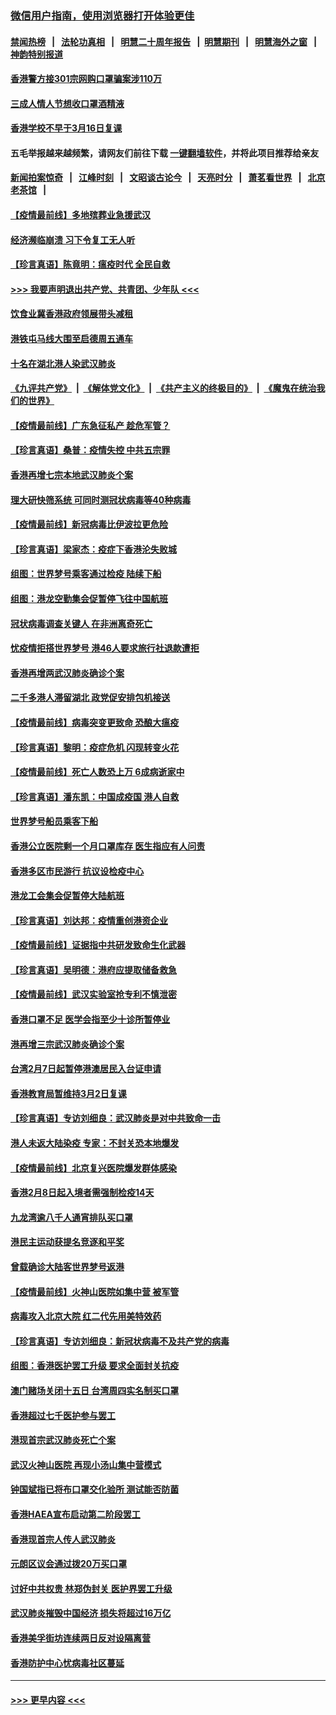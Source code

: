 ### [微信用户指南，使用浏览器打开体验更佳](https://github.com/gfw-breaker/banned-news1/blob/master/indexes/wechat-guide.md?t=0)
#### [禁闻热榜](热点新闻.md?t=0)  &nbsp;&nbsp;|&nbsp;&nbsp; [法轮功真相](https://github.com/gfw-breaker/truth/blob/master/README.md?t=0) &nbsp;&nbsp;|&nbsp;&nbsp; [明慧二十周年报告](https://github.com/gfw-breaker/mh-reports/blob/master/README.md?t=0) &nbsp;&nbsp;|&nbsp;&nbsp;[明慧期刊](https://github.com/gfw-breaker/mh-qikan) &nbsp;&nbsp;|&nbsp;&nbsp; [明慧海外之窗](https://github.com/gfw-breaker/mh-news/blob/master/README.md?t=0) &nbsp;&nbsp;|&nbsp;&nbsp; [神韵特别报道](https://github.com/gfw-breaker/mh-news/blob/master/shenyun.md?t=0)
#### [香港警方接301宗网购口罩骗案涉110万](../pages/nsc415/n11867572.md?t=02150102) 
#### [三成人情人节想收口罩酒精液](../pages/nsc415/n11867523.md?t=02150102) 
#### [香港学校不早于3月16日复课](../pages/nsc415/n11867498.md?t=02150102) 
#### 五毛举报越来越频繁，请网友们前往下载 [一键翻墙软件](https://github.com/gfw-breaker/ssr-accounts)，并将此项目推荐给亲友
#### [新闻拍案惊奇](https://github.com/gfw-breaker/banned-news1/blob/master/pages/link4.md) &nbsp;&nbsp;|&nbsp;&nbsp; [江峰时刻](https://github.com/gfw-breaker/banned-news1/blob/master/pages/link4.md) &nbsp;&nbsp;|&nbsp;&nbsp; [文昭谈古论今](https://github.com/gfw-breaker/banned-news1/blob/master/pages/link4.md) &nbsp;&nbsp;|&nbsp;&nbsp; [天亮时分](https://github.com/gfw-breaker/banned-news1/blob/master/pages/link4.md) &nbsp;&nbsp;|&nbsp;&nbsp; [萧茗看世界](https://github.com/gfw-breaker/banned-news1/blob/master/pages/link4.md) &nbsp;&nbsp;|&nbsp;&nbsp; [北京老茶馆](https://github.com/gfw-breaker/banned-news1/blob/master/pages/link4.md) &nbsp;&nbsp;|&nbsp;&nbsp; 
#### [【疫情最前线】多地殡葬业急援武汉](../pages/nsc415/n11866914.md?t=02150102) 
#### [经济濒临崩溃 习下令复工无人听](../pages/nsc415/n11867269.md?t=02150102) 
#### [【珍言真语】陈竟明：瘟疫时代 全民自救](../pages/nsc415/n11866765.md?t=02150102) 
#### [>>> 我要声明退出共产党、共青团、少年队 <<<](https://github.com/begood0513/goodnews/blob/master/quit/letter.md) 
#### [饮食业冀香港政府领展带头减租](../pages/nsc415/n11864876.md?t=02150102) 
#### [港铁屯马线大围至启德周五通车](../pages/nsc415/n11864842.md?t=02150102) 
#### [十名在湖北港人染武汉肺炎](../pages/nsc415/n11864807.md?t=02150102) 
#### [《九评共产党》](https://github.com/begood0513/9ping.md/blob/master/README.md) &nbsp;|&nbsp; [《解体党文化》](../../../../jtdwh.md/blob/master/README.md)  &nbsp;|&nbsp; [《共产主义的终极目的》](../../../../gczydzjmd.md/blob/master/README.md) &nbsp;|&nbsp; [《魔鬼在统治我们的世界》](../../../../mgztzwmdsj.md/blob/master/README.md) 
#### [【疫情最前线】广东急征私产 趁危军管？](../pages/nsc415/n11864205.md?t=02150102) 
#### [【珍言真语】桑普：疫情失控 中共五宗罪](../pages/nsc415/n11864157.md?t=02150102) 
#### [香港再增七宗本地武汉肺炎个案](../pages/nsc415/n11862405.md?t=02150102) 
#### [理大研快筛系统 可同时测冠状病毒等40种病毒](../pages/nsc415/n11862376.md?t=02150102) 
#### [【疫情最前线】新冠病毒比伊波拉更危险](../pages/nsc415/n11862199.md?t=02150102) 
#### [【珍言真语】梁家杰：疫症下香港沦失败城](../pages/nsc415/n11861588.md?t=02150102) 
#### [组图：世界梦号乘客通过检疫 陆续下船](../pages/nsc415/n11858302.md?t=02150102) 
#### [组图：港龙空勤集会促暂停飞往中国航班](../pages/nsc415/n11858190.md?t=02150102) 
#### [冠状病毒调查关键人 在非洲离奇死亡](../pages/nsc415/n11859798.md?t=02150102) 
#### [忧疫情拒搭世界梦号 港46人要求旅行社退款遭拒](../pages/nsc415/n11859849.md?t=02150102) 
#### [香港再增两武汉肺炎确诊个案](../pages/nsc415/n11859833.md?t=02150102) 
#### [二千多港人滞留湖北 政党促安排包机接送](../pages/nsc415/n11859831.md?t=02150102) 
#### [【疫情最前线】病毒突变更致命 恐酿大瘟疫](../pages/nsc415/n11859604.md?t=02150102) 
#### [【珍言真语】黎明：疫症危机 闪现转变火花](../pages/nsc415/n11859199.md?t=02150102) 
#### [【疫情最前线】死亡人数恐上万 6成病逝家中](../pages/nsc415/n11856687.md?t=02150102) 
#### [【珍言真语】潘东凯：中国成疫国 港人自救](../pages/nsc415/n11856962.md?t=02150102) 
#### [世界梦号船员乘客下船](../pages/nsc415/n11856883.md?t=02150102) 
#### [香港公立医院剩一个月口罩库存 医生指应有人问责](../pages/nsc415/n11856875.md?t=02150102) 
#### [香港多区市民游行 抗议设检疫中心](../pages/nsc415/n11856866.md?t=02150102) 
#### [港龙工会集会促暂停大陆航班](../pages/nsc415/n11856840.md?t=02150102) 
#### [【珍言真语】刘达邦：疫情重创港资企业](../pages/nsc415/n11854274.md?t=02150102) 
#### [【疫情最前线】证据指中共研发致命生化武器](../pages/nsc415/n11853087.md?t=02150102) 
#### [【珍言真语】吴明德：港府应提取储备救急](../pages/nsc415/n11852734.md?t=02150102) 
#### [【疫情最前线】武汉实验室抢专利不慎泄密](../pages/nsc415/n11850310.md?t=02150102) 
#### [香港口罩不足 医学会指至少十诊所暂停业](../pages/nsc415/n11850301.md?t=02150102) 
#### [港再增三宗武汉肺炎确诊个案](../pages/nsc415/n11850328.md?t=02150102) 
#### [台湾2月7日起暂停港澳居民入台证申请](../pages/nsc415/n11850304.md?t=02150102) 
#### [香港教育局暂维持3月2日复课](../pages/nsc415/n11850260.md?t=02150102) 
#### [【珍言真语】专访刘细良：武汉肺炎是对中共致命一击](../pages/nsc415/n11849934.md?t=02150102) 
#### [港人未返大陆染疫 专家：不封关恐本地爆发](../pages/nsc415/n11848021.md?t=02150102) 
#### [【疫情最前线】北京复兴医院爆发群体感染](../pages/nsc415/n11847626.md?t=02150102) 
#### [香港2月8日起入境者需强制检疫14天](../pages/nsc415/n11847658.md?t=02150102) 
#### [九龙湾逾八千人通宵排队买口罩](../pages/nsc415/n11847647.md?t=02150102) 
#### [港民主运动获提名竞逐和平奖](../pages/nsc415/n11847633.md?t=02150102) 
#### [曾载确诊大陆客世界梦号返港](../pages/nsc415/n11847608.md?t=02150102) 
#### [【疫情最前线】火神山医院如集中营 被军管](../pages/nsc415/n11847524.md?t=02150102) 
#### [病毒攻入北京大院 红二代先用美特效药](../pages/nsc415/n11847427.md?t=02150102) 
#### [【珍言真语】专访刘细良：新冠状病毒不及共产党的病毒](../pages/nsc415/n11847164.md?t=02150102) 
#### [组图：香港医护罢工升级 要求全面封关抗疫](../pages/nsc415/n11844107.md?t=02150102) 
#### [澳门赌场关闭十五日 台湾周四实名制买口罩](../pages/nsc415/n11845083.md?t=02150102) 
#### [香港超过七千医护参与罢工](../pages/nsc415/n11845051.md?t=02150102) 
#### [港现首宗武汉肺炎死亡个案](../pages/nsc415/n11844998.md?t=02150102) 
#### [武汉火神山医院 再现小汤山集中营模式](../pages/nsc415/n11844763.md?t=02150102) 
#### [钟国斌指已将布口罩交化验所 测试能否防菌](../pages/nsc415/n11842783.md?t=02150102) 
#### [香港HAEA宣布启动第二阶段罢工](../pages/nsc415/n11842723.md?t=02150102) 
#### [香港现首宗人传人武汉肺炎](../pages/nsc415/n11842766.md?t=02150102) 
#### [元朗区议会通过拨20万买口罩](../pages/nsc415/n11842754.md?t=02150102) 
#### [讨好中共权贵 林郑伪封关 医护界罢工升级](../pages/nsc415/n11842359.md?t=02150102) 
#### [武汉肺炎摧毁中国经济 损失将超过16万亿](../pages/nsc415/n11839723.md?t=02150102) 
#### [香港美孚街坊连续两日反对设隔离营](../pages/nsc415/n11839962.md?t=02150102) 
#### [香港防护中心忧病毒社区蔓延](../pages/nsc415/n11839933.md?t=02150102) 

----
#### [ >>> 更早内容 <<< ](../indexes/nsc415-earlier.md)
